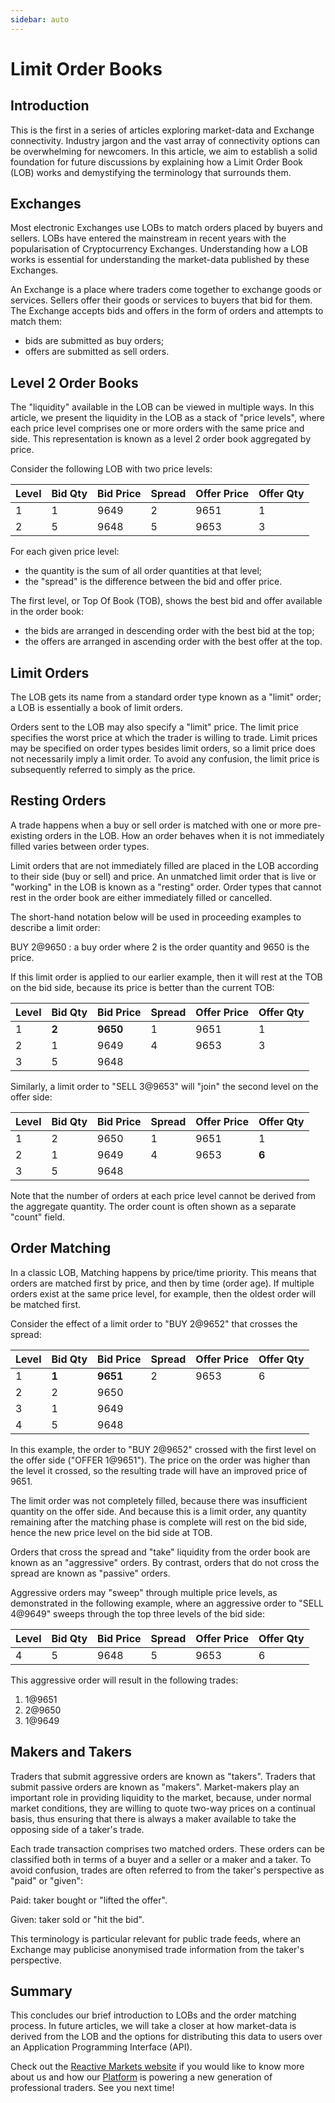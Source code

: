```yaml
---
sidebar: auto
---
```

# Limit Order Books

## Introduction

This is the first in a series of articles exploring market-data and Exchange connectivity. Industry
jargon and the vast array of connectivity options can be overwhelming for newcomers. In this
article, we aim to establish a solid foundation for future discussions by explaining how a Limit
Order Book (LOB) works and demystifying the terminology that surrounds them.

## Exchanges

Most electronic Exchanges use LOBs to match orders placed by buyers and sellers. LOBs have entered
the mainstream in recent years with the popularisation of Cryptocurrency Exchanges. Understanding
how a LOB works is essential for understanding the market-data published by these Exchanges.

An Exchange is a place where traders come together to exchange goods or services. Sellers offer
their goods or services to buyers that bid for them. The Exchange accepts bids and offers in the
form of orders and attempts to match them:

- bids are submitted as buy orders;
- offers are submitted as sell orders.

## Level 2 Order Books

The "liquidity" available in the LOB can be viewed in multiple ways. In this article, we present the
liquidity in the LOB as a stack of "price levels", where each price level comprises one or more
orders with the same price and side. This representation is known as a level 2 order book aggregated
by price.

Consider the following LOB with two price levels:

| Level | Bid Qty | Bid Price | Spread | Offer Price | Offer Qty |
|-------|---------|-----------|--------|-------------|-----------|
|     1 |       1 |      9649 |      2 |        9651 |         1 |
|     2 |       5 |      9648 |      5 |        9653 |         3 |

For each given price level:

- the quantity is the sum of all order quantities at that level;
- the "spread" is the difference between the bid and offer price.

The first level, or Top Of Book (TOB), shows the best bid and offer available in the order book:

- the bids are arranged in descending order with the best bid at the top;
- the offers are arranged in ascending order with the best offer at the top.

## Limit Orders

The LOB gets its name from a standard order type known as a "limit" order; a LOB is essentially a
book of limit orders.

Orders sent to the LOB may also specify a "limit" price. The limit price specifies the worst price
at which the trader is willing to trade. Limit prices may be specified on order types besides limit
orders, so a limit price does not necessarily imply a limit order. To avoid any confusion, the limit
price is subsequently referred to simply as the price.

## Resting Orders

A trade happens when a buy or sell order is matched with one or more pre-existing orders in the LOB.
How an order behaves when it is not immediately filled varies between order types.

Limit orders that are not immediately filled are placed in the LOB according to their side (buy or
sell) and price. An unmatched limit order that is live or "working" in the LOB is known as a
"resting" order. Order types that cannot rest in the order book are either immediately filled or
cancelled.

The short-hand notation below will be used in proceeding examples to describe a limit order:

BUY 2@9650
: a buy order where 2 is the order quantity and 9650 is the price.

If this limit order is applied to our earlier example, then it will rest at the TOB on the bid side,
because its price is better than the current TOB:

| Level | Bid Qty | Bid Price | Spread | Offer Price | Offer Qty |
|-------|---------|-----------|--------|-------------|-----------|
|     1 |   **2** |  **9650** |      1 |        9651 |         1 |
|     2 |       1 |      9649 |      4 |        9653 |         3 |
|     3 |       5 |      9648 |        |             |           |

Similarly, a limit order to "SELL 3@9653" will "join" the second level on the offer side:

| Level | Bid Qty | Bid Price | Spread | Offer Price | Offer Qty |
|-------|---------|-----------|--------|-------------|-----------|
|     1 |       2 |      9650 |      1 |        9651 |         1 |
|     2 |       1 |      9649 |      4 |        9653 |     **6** |
|     3 |       5 |      9648 |        |             |           |

Note that the number of orders at each price level cannot be derived from the aggregate quantity.
The order count is often shown as a separate "count" field.

## Order Matching

In a classic LOB, Matching happens by price/time priority. This means that orders are matched first
by price, and then by time (order age). If multiple orders exist at the same price level, for
example, then the oldest order will be matched first.

Consider the effect of a limit order to "BUY 2@9652" that crosses the spread:

| Level | Bid Qty | Bid Price | Spread | Offer Price | Offer Qty |
|-------|---------|-----------|--------|-------------|-----------|
|     1 |   **1** |  **9651** |      2 |        9653 |         6 |
|     2 |       2 |      9650 |        |             |           |
|     3 |       1 |      9649 |        |             |           |
|     4 |       5 |      9648 |        |             |           |

In this example, the order to "BUY 2@9652" crossed with the first level on the offer side ("OFFER
1@9651"). The price on the order was higher than the level it crossed, so the resulting trade will
have an improved price of 9651.

The limit order was not completely filled, because there was insufficient quantity on the offer
side. And because this is a limit order, any quantity remaining after the matching phase is complete
will rest on the bid side, hence the new price level on the bid side at TOB.

Orders that cross the spread and "take" liquidity from the order book are known as an "aggressive"
orders. By contrast, orders that do not cross the spread are known as "passive" orders.

Aggressive orders may "sweep" through multiple price levels, as demonstrated in the following
example, where an aggressive order to "SELL 4@9649" sweeps through the top three levels of the bid
side:

| Level | Bid Qty | Bid Price | Spread | Offer Price | Offer Qty |
|-------|---------|-----------|--------|-------------|-----------|
|     4 |       5 |      9648 |      5 |        9653 |         6 |

This aggressive order will result in the following trades:

1. 1@9651
2. 2@9650
3. 1@9649

## Makers and Takers

Traders that submit aggressive orders are known as "takers". Traders that submit passive orders are
known as "makers". Market-makers play an important role in providing liquidity to the market,
because, under normal market conditions, they are willing to quote two-way prices on a continual
basis, thus ensuring that there is always a maker available to take the opposing side of a taker's
trade.

Each trade transaction comprises two matched orders. These orders can be classified both in terms of
a buyer and a seller or a maker and a taker. To avoid confusion, trades are often referred to from
the taker's perspective as "paid" or "given":

Paid: taker bought or "lifted the offer".

Given: taker sold or "hit the bid".

This terminology is particular relevant for public trade feeds, where an Exchange may publicise
anonymised trade information from the taker's perspective.

## Summary

This concludes our brief introduction to LOBs and the order matching process. In future articles, we
will take a closer at how market-data is derived from the LOB and the options for distributing this
data to users over an Application Programming Interface (API).

Check out the [Reactive Markets website](https://www.reactivemarkets.com) if you would like to know
more about us and how our [Platform](https://platform.reactivemarkets.com/) is powering a new
generation of professional traders. See you next time!
